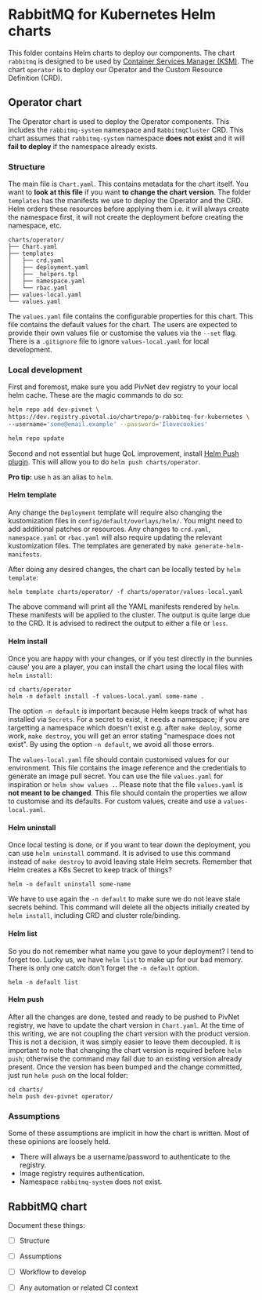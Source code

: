 # RabbitMQ for Kubernetes Helm charts

This folder contains Helm charts to deploy our components. The chart `rabbitmq`
is designed to be used by [Container Services Manager (KSM)](https://docs.pivotal.io/ksm/0-7/index.html). The chart `operator` is to deploy our Operator and the Custom Resource Definition (CRD).

## Operator chart

The Operator chart is used to deploy the Operator components. This includes the
`rabbitmq-system` namespace and `RabbitmqCluster` CRD. This chart assumes
that `rabbitmq-system` namespace **does not exist** and it will **fail to
deploy** if the namespace already exists.

### Structure

The main file is `Chart.yaml`. This contains metadata for the chart itself. You
want to **look at this file** if you want **to change the chart version**. The folder
`templates` has the manifests we use to deploy the Operator and the CRD. Helm orders
these resources before applying them i.e. it will always create the namespace first,
it will not create the deployment before creating the namespace, etc.

```
charts/operator/
├── Chart.yaml
├── templates
│   ├── crd.yaml
│   ├── deployment.yaml
│   ├── _helpers.tpl
│   ├── namespace.yaml
│   └── rbac.yaml
├── values-local.yaml
└── values.yaml
```

The `values.yaml` file contains the configurable properties for this chart. This file
contains the default values for the chart. The users are expected to provide their own
values file or customise the values via the `--set` flag. There is a `.gitignore` file
to ignore `values-local.yaml` for local development.

### Local development

First and foremost, make sure you add PivNet dev registry to your local helm cache.
These are the magic commands to do so:

```bash
helm repo add dev-pivnet \ 
https://dev.registry.pivotal.io/chartrepo/p-rabbitmq-for-kubernetes \ 
--username='some@email.example' --password='Ilovecookies'

helm repo update
```

Second and not essential but huge QoL improvement, install [Helm Push plugin](https://github.com/chartmuseum/helm-push). 
This will allow you to do `helm push charts/operator`.

**Pro tip:** use `h` as an alias to `helm`.

#### Helm template

Any change the `Deployment` template will require also changing the kustomization files in 
`config/default/overlays/helm/`. You might need to add additional patches or resources. 
Any changes to `crd.yaml`, `namespace.yaml` or `rbac.yaml` will also require updating the relevant kustomization files. The templates are generated by `make generate-helm-manifests`.

After doing any desired changes, the chart can be locally tested by `helm template`:

```
helm template charts/operator/ -f charts/operator/values-local.yaml
```

The above command will print all the YAML manifests rendered by `helm`. These
manifests will be applied to the cluster. The output is quite large due to the
CRD. It is advised to redirect the output to either a file or `less`.

#### Helm install

Once you are happy with your changes, or if you test directly in the bunnies cause' you
are a player, you can install the chart using the local files with `helm install`:

```
cd charts/operator
helm -n default install -f values-local.yaml some-name .
```

The option `-n default` is important because Helm keeps track of what has installed via
`Secrets`. For a secret to exist, it needs a namespace; if you are targetting a namespace
which doesn't exist e.g. after `make deploy`, some work, `make destroy`, you will get
an error stating "namespace does not exist". By using the option `-n default`, we avoid
all those errors.

The `values-local.yaml` file should contain customised values for our environment. This
file contains the image reference and the credentials to generate an image pull secret.
You can use the file `values.yaml` for inspiration or `helm show values .`. Please note
that the file `values.yaml` is **not meant to be changed**. This file should contain
the properties we allow to customise and its defaults. For custom values, create and use
a `values-local.yaml`.

#### Helm uninstall

Once local testing is done, or if you want to tear down the deployment, you can use
`helm uninstall` command. It is advised to use this command instead of `make destroy`
to avoid leaving stale Helm secrets. Remember that Helm creates a K8s Secret to keep
track of things?

```
helm -n default uninstall some-name
```

We have to use again the `-n default` to make sure we do not leave stale secrets behind.
This command will delete all the objects initially created by `helm install`, including
CRD and cluster role/binding.

#### Helm list

So you do not remember what name you gave to your deployment? I tend to forget too. Lucky us,
we have `helm list` to make up for our bad memory. There is only one catch: don't forget the
`-n default` option.

```
helm -n default list
```

#### Helm push

After all the changes are done, tested and ready to be pushed to PivNet registry, we have to
update the chart version in `Chart.yaml`. At the time of this writing, we are not coupling
the chart version with the product version. This is not a decision, it was simply easier to
leave them decoupled. It is important to note that changing the chart version is required
before `helm push`; otherwise the command may fail due to an existing version already
present. Once the version has been bumped and the change committed, just run `helm push`
on the local folder:

```
cd charts/
helm push dev-pivnet operator/
```

### Assumptions

Some of these assumptions are implicit in how the chart is written. Most of these opinions are
loosely held.

- There will always be a username/password to authenticate to the registry.
- Image registry requires authentication.
- Namespace `rabbitmq-system` does not exist.

## RabbitMQ chart
<!-- TODO: to be written -->
Document these things:

- [ ] Structure
- [ ] Assumptions
- [ ] Workflow to develop
- [ ] Any automation or related CI context

